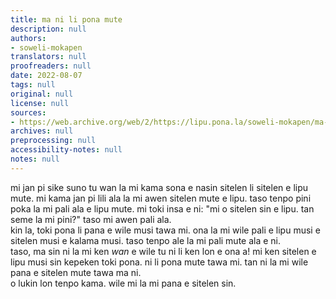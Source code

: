 ```yaml
---
title: ma ni li pona mute
description: null
authors:
- soweli-mokapen
translators: null
proofreaders: null
date: 2022-08-07
tags: null
original: null
license: null
sources:
- https://web.archive.org/web/2/https://lipu.pona.la/soweli-mokapen/ma-ni-li-pona-mute
archives: null
preprocessing: null
accessibility-notes: null
notes: null
---
```


mi jan pi sike suno tu wan la mi kama sona e nasin sitelen li sitelen e lipu mute. mi kama jan pi lili ala la mi awen sitelen mute e lipu. taso tenpo pini poka la mi pali ala e lipu mute. mi toki insa e ni: "mi o sitelen sin e lipu. tan seme la mi pini?" taso mi awen pali ala.  
kin la, toki pona li pana e wile musi tawa mi. ona la mi wile pali e lipu musi e sitelen musi e kalama musi. taso tenpo ale la mi pali mute ala e ni.  
taso, ma sin ni la mi ken *wan* e wile tu ni li ken lon e ona a! mi ken sitelen e lipu musi sin kepeken toki pona. ni li pona mute tawa mi. tan ni la mi wile pana e sitelen mute tawa ma ni.  
o lukin lon tenpo kama. wile mi la mi pana e sitelen sin.
